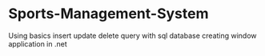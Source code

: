# Sports-Management-System
Using basics insert update delete query with sql database creating window application in .net
